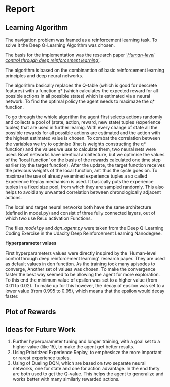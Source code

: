 # Report

## Learning Algorithm

The navigation problem was framed as a reinforcement learning task. To solve it the Deep Q-Learning Algorithm was chosen.

The basis for the implementation was the research paper [*'Human-level control through deep reinforcement
learning'*](https://storage.googleapis.com/deepmind-media/dqn/DQNNaturePaper.pdf).

The algorithm is based on the combinantion of basic reinforcement learning principles and deep neural networks.

The algorithm basically replaces the Q-table (which is good for descrete features) with a function q* (which calculates the expected reward for all possible actions in all possible states) which is estimated via a neural network.
To find the optimal policy the agent needs to maximaze the q* function.

To go through the whiole algorithm the agent first selects actions randomly and collects a pool of (state, action, reward, new state) tuples (experience tuples) that are used in further learnig. With every change of state all the possible rewards for all possible actions are estimated and the action with the highest estimated value is chosen.
To combat the correlation between the variables we try to optimise (that is weights constructing the q* function) and the values we use to calculate them, two neural nets were used. Bowt networks have identical architecture, but we optimise the values of the 'local function' on the basis of the rewards calculated one time step earlier (by the target function). After the update, the target function receives the previous weights of the local function, ant thus the cycle goes on.
To maximze the use of already examined experience tuples a so called Experience Replay mechanism is used. It basically puts the experience tuples in a fixed size pool, from which they are sampled randomly. This also helps to avoid any unwanted correlation between chronologically adjacent actions.

The local and target neural networks both have the same architecture (defined in model.py) and consist of three fully connected layers, out of which two use ReLu activation Functions.

The files *model.py* and *dqn_agent.py* were taken from the Deep Q-Learning Coding Exercise in the Udacity Deep Reinforcement Learning Nanodegree.

**Hyperparameter values**

First hyperparameters values were directly inspired by the 'Human-level control through deep reinforcement
learning' research paper. They are used as default values in dqn function. As the training took many apisodes to converge, Another set of values was chosen. 
To make the convergence faster the best way seemed to be allowing the agent for more exploration. 
To this end the minimum value of epsilon was set to a higher value (from 0.01 to 0.02). 
To make up for this however, the decay of epsilon was set to a lower value (from 0.995 to 0.95), which means that the epsilon would decay faster. 

## Plot of Rewards



## Ideas for Future Work

1. Further hyperparameter tuning and longer training, with a goal set to a higher value (like 15), to make the agent get better results.
2. Using Prioritized Experience Replay, to emphesisze the more important or rarest experience tuples.
3. Using of Dueling DQN, which are based on two separate neural networks, one for state and one for action advantage. In the end thety are both used to get the Q-value. This helps the  agent to generalize and works better with many similarly rewarded actions.
